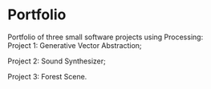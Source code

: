 # Portfolio
Portfolio of three small software projects using Processing:  
Project 1: Generative Vector Abstraction; 

Project 2: Sound Synthesizer; 

Project 3: Forest Scene.
